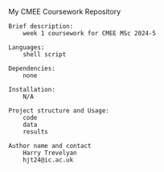 My CMEE Coursework Repository

    Brief description: 
        week 1 coursework for CMEE MSc 2024-5

    Languages:
        shell script

    Dependencies:
        none

    Installation:
        N/A  

    Project structure and Usage: 
        code
        data
        results

    Author name and contact
        Harry Trevelyan
        hjt24@ic.ac.uk